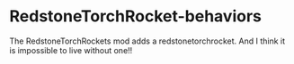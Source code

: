 # RedstoneTorchRocket-behaviors
The RedstoneTorchRockets mod adds a redstonetorchrocket. And I think it is impossible to live without one!!

